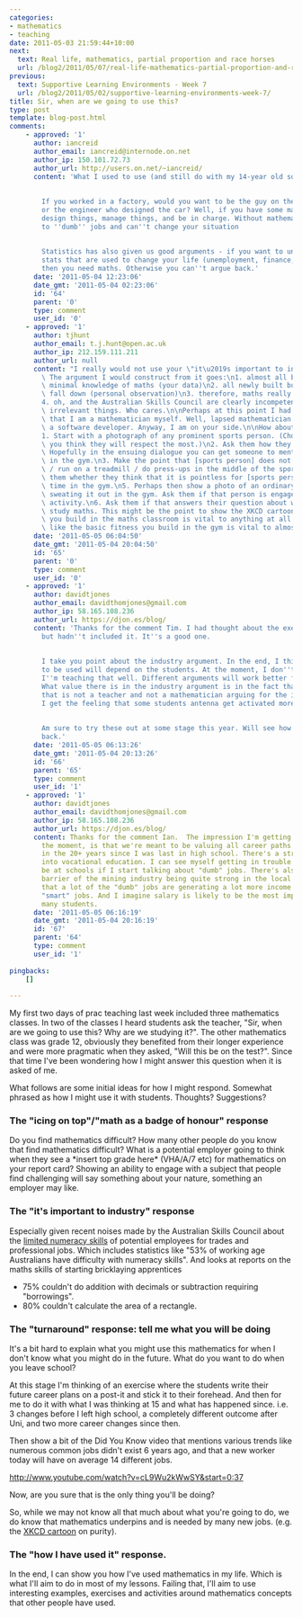 ```yaml
---
categories:
- mathematics
- teaching
date: 2011-05-03 21:59:44+10:00
next:
  text: Real life, mathematics, partial proportion and race horses
  url: /blog2/2011/05/07/real-life-mathematics-partial-proportion-and-race-horses/
previous:
  text: Supportive Learning Environments - Week 7
  url: /blog2/2011/05/02/supportive-learning-environments-week-7/
title: Sir, when are we going to use this?
type: post
template: blog-post.html
comments:
    - approved: '1'
      author: iancreid
      author_email: iancreid@internode.on.net
      author_ip: 150.101.72.73
      author_url: http://users.on.net/~iancreid/
      content: 'What I used to use (and still do with my 14-year old son) was:
    
    
        If you worked in a factory, would you want to be the guy on the production line
        or the engineer who designed the car? Well, if you have some mathematics you can
        design things, manage things, and be in charge. Without mathematics you are limited
        to ''dumb'' jobs and can''t change your situation
    
    
        Statistics has also given us good arguments - if you want to understand those
        stats that are used to change your life (unemployment, finance, elections, etc)
        then you need maths. Otherwise you can''t argue back.'
      date: '2011-05-04 12:23:06'
      date_gmt: '2011-05-04 02:23:06'
      id: '64'
      parent: '0'
      type: comment
      user_id: '0'
    - approved: '1'
      author: tjhunt
      author_email: t.j.hunt@open.ac.uk
      author_ip: 212.159.111.211
      author_url: null
      content: "I really would not use your \"it\u2019s important to industry\" argument.\
        \ The argument I would construct from it goes:\n1. almost all bricklayers have\
        \ minimal knowledge of maths (your data)\n2. all newly built buildings do not\
        \ fall down (personal observation)\n3. therefore, maths really is irrelevant.\n\
        4. oh, and the Australian Skills Council are clearly incompetent. They are measuring\
        \ irrelevant things. Who cares.\n\nPerhaps at this point I had better point out\
        \ that I am a mathematician myself. Well, lapsed mathematician. These days I am\
        \ a software developer. Anyway, I am on your side.\n\nHow about this line of argument.\n\
        1. Start with a photograph of any prominent sports person. (Choose the one that\
        \ you think they will respect the most.)\n2. Ask them how they got that good.\
        \ Hopefully in the ensuing dialogue you can get someone to mention working out\
        \ in the gym.\n3. Make the point that [sports person] does not actually lift weights\
        \ / run on a treadmill / do press-ups in the middle of the sports field.\n4. Ask\
        \ them whether they think that it is pointless for [sports person] to spend their\
        \ time in the gym.\n5. Perhaps then show a photo of an ordinary unhealthy mortal\
        \ sweating it out in the gym. Ask them if that person is engaged in a pointless\
        \ activity.\n6. Ask them if that answers their question about why they should\
        \ study maths. This might be the point to show the XKCD cartoon. The mental fitness\
        \ you build in the maths classroom is vital to anything at all scientific, just\
        \ like the basic fitness you build in the gym is vital to almost any type of sport."
      date: '2011-05-05 06:04:50'
      date_gmt: '2011-05-04 20:04:50'
      id: '65'
      parent: '0'
      type: comment
      user_id: '0'
    - approved: '1'
      author: davidtjones
      author_email: davidthomjones@gmail.com
      author_ip: 58.165.108.236
      author_url: https://djon.es/blog/
      content: 'Thanks for the comment Tim. I had thought about the exercise analogy,
        but hadn''t included it. It''s a good one.
    
    
        I take you point about the industry argument. In the end, I think the argument(s)
        to be used will depend on the students. At the moment, I don''t know the students
        I''m teaching that well. Different arguments will work better for different groups.
        What value there is in the industry argument is in the fact that there is someone/group
        that is not a teacher and not a mathematician arguing for the importance of mathematics.
        I get the feeling that some students antenna get activated more by apparent self-interest.
    
    
        Am sure to try these out at some stage this year. Will see how it goes and report
        back.'
      date: '2011-05-05 06:13:26'
      date_gmt: '2011-05-04 20:13:26'
      id: '66'
      parent: '65'
      type: comment
      user_id: '1'
    - approved: '1'
      author: davidtjones
      author_email: davidthomjones@gmail.com
      author_ip: 58.165.108.236
      author_url: https://djon.es/blog/
      content: Thanks for the comment Ian.  The impression I'm getting from schools at
        the moment, is that we're meant to be valuing all career paths. A lot's changed
        in the 20+ years since I was last in high school. There's a strong path for students
        into vocational education. I can see myself getting in trouble by the powers that
        be at schools if I start talking about "dumb" jobs. There's also the additional
        barrier of the mining industry being quite strong in the local area. Which means
        that a lot of the "dumb" jobs are generating a lot more income than many of the
        "smart" jobs. And I imagine salary is likely to be the most important KPI for
        many students.
      date: '2011-05-05 06:16:19'
      date_gmt: '2011-05-04 20:16:19'
      id: '67'
      parent: '64'
      type: comment
      user_id: '1'
    
pingbacks:
    []
    
---
```

My first two days of prac teaching last week included three mathematics classes. In two of the classes I heard students ask the teacher, "Sir, when are we going to use this? Why are we studying it?". The other mathematics class was grade 12, obviously they benefited from their longer experience and were more pragmatic when they asked, "Will this be on the test?". Since that time I've been wondering how I might answer this question when it is asked of me.

What follows are some initial ideas for how I might respond. Somewhat phrased as how I might use it with students. Thoughts? Suggestions?

### The "icing on top"/"math as a badge of honour" response

Do you find mathematics difficult? How many other people do you know that find mathematics difficult? What is a potential employer going to think when they see a \*insert top grade here\* (VHA/A/7 etc) for mathematics on your report card? Showing an ability to engage with a subject that people find challenging will say something about your nature, something an employer may like.

### The "it's important to industry" response

Especially given recent noises made by the Australian Skills Council about the [limited numeracy skills](http://www.isc.org.au/pdf/NoMoreExcuses_FINAL%20FINAL%20single%20page.pdf) of potential employees for trades and professional jobs. Which includes statistics like "53% of working age Australians have difficulty with numeracy skills". And looks at reports on the maths skills of starting bricklaying apprentices

- 75% couldn't do addition with decimals or subtraction requiring "borrowings".
- 80% couldn't calculate the area of a rectangle.

### The "turnaround" response: tell me what you will be doing

It's a bit hard to explain what you might use this mathematics for when I don't know what you might do in the future. What do you want to do when you leave school?

At this stage I'm thinking of an exercise where the students write their future career plans on a post-it and stick it to their forehead. And then for me to do it with what I was thinking at 15 and what has happened since. i.e. 3 changes before I left high school, a completely different outcome after Uni, and two more career changes since then.

Then show a bit of the Did You Know video that mentions various trends like numerous common jobs didn't exist 6 years ago, and that a new worker today will have on average 14 different jobs.

http://www.youtube.com/watch?v=cL9Wu2kWwSY&start=0:37

Now, are you sure that is the only thing you'll be doing?

So, while we may not know all that much about what you're going to do, we do know that mathematics underpins and is needed by many new jobs. (e.g. the [XKCD cartoon](http://xkcd.com/435/) on purity).

### The "how I have used it" response.

In the end, I can show you how I've used mathematics in my life. Which is what I'll aim to do in most of my lessons. Failing that, I'll aim to use interesting examples, exercises and activities around mathematics concepts that other people have used.